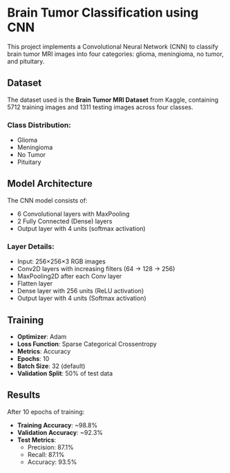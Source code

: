 # Brain Tumor Classification using CNN

This project implements a Convolutional Neural Network (CNN) to classify brain tumor MRI images into four categories: glioma, meningioma, no tumor, and pituitary.

## Dataset

The dataset used is the **Brain Tumor MRI Dataset** from Kaggle, containing 5712 training images and 1311 testing images across four classes.

### Class Distribution:
- Glioma
- Meningioma
- No Tumor
- Pituitary

## Model Architecture

The CNN model consists of:
- 6 Convolutional layers with MaxPooling
- 2 Fully Connected (Dense) layers
- Output layer with 4 units (softmax activation)

### Layer Details:
- Input: 256×256×3 RGB images
- Conv2D layers with increasing filters (64 → 128 → 256)
- MaxPooling2D after each Conv layer
- Flatten layer
- Dense layer with 256 units (ReLU activation)
- Output layer with 4 units (Softmax activation)

## Training

- **Optimizer**: Adam
- **Loss Function**: Sparse Categorical Crossentropy
- **Metrics**: Accuracy
- **Epochs**: 10
- **Batch Size**: 32 (default)
- **Validation Split**: 50% of test data

## Results

After 10 epochs of training:
- **Training Accuracy**: ~98.8%
- **Validation Accuracy**: ~92.3%
- **Test Metrics**:
  - Precision: 87.1%
  - Recall: 87.1%
  - Accuracy: 93.5%
